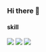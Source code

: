 ### Hi there 👋

<!--
**jaeseong-kim/jaeseong-kim** is a ✨ _special_ ✨ repository because its `README.md` (this file) appears on your GitHub profile.

Here are some ideas to get you started:

- 🔭 I’m currently working on ...
- 🌱 I’m currently learning ...
- 👯 I’m looking to collaborate on ...
- 🤔 I’m looking for help with ...
- 💬 Ask me about ...
- 📫 How to reach me: ...
- 😄 Pronouns: ...
- ⚡ Fun fact: ...
-->

#### skill
<img src="https://img.shields.io/badge/java-lightgrey?style=flat-square"/> <img src="https://img.shields.io/badge/springboot-grenn?style=flat-square&logo=Spring Boot&logoColor=6DB33F"/> <img src="https://img.shields.io/badge/mysql-blue?style=flat-square&logo=MySQL&logoColor=4479A1"/>
